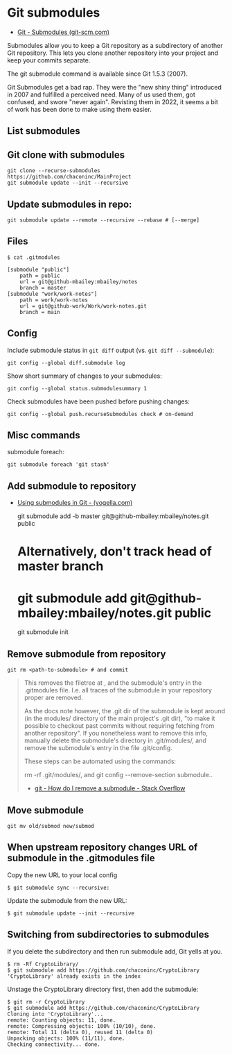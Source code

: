 # Git submodules

- [Git - Submodules (git-scm.com)](https://git-scm.com/book/en/v2/Git-Tools-Submodules)

Submodules allow you to keep a Git repository as a subdirectory of another Git
repository. This lets you clone another repository into your project and keep
your commits separate.

The git submodule command is available since Git 1.5.3 (2007).

Git Submodules get a bad rap. They were the "new shiny thing" introduced in
2007 and fulfilled a perceived need. Many of us used them, got confused, and
swore "never again". Revisting them in 2022, it seems a bit of work has been
done to make using them easier.

## List submodules

## Git clone with submodules

    git clone --recurse-submodules https://github.com/chaconinc/MainProject
    git submodule update --init --recursive

## Update submodules in repo:

    git submodule update --remote --recursive --rebase # [--merge]

## Files

    $ cat .gitmodules

    [submodule "public"]
        path = public
        url = git@github-mbailey:mbailey/notes
        branch = master
    [submodule "work/work-notes"]
        path = work/work-notes
        url = git@github-work/Work/work-notes.git
        branch = main

## Config

Include submodule status in `git diff` output (vs. `git diff --submodule`):

    git config --global diff.submodule log

Show short summary of changes to your submodules:

    git config --global status.submodulesummary 1

Check submodules have been pushed before pushing changes:

    git config --global push.recurseSubmodules check # on-demand

## Misc commands

submodule foreach:

    git submodule foreach 'git stash'

## Add submodule to repository

- [Using submodules in Git - (vogella.com)](https://www.vogella.com/tutorials/GitSubmodules/article.html#submodules_trackbranch)

    git submodule add -b master git@github-mbailey:mbailey/notes.git public

    # Alternatively, don't track head of master branch
    # git submodule add git@github-mbailey:mbailey/notes.git public

    git submodule init

## Remove submodule from repository

    git rm <path-to-submodule> # and commit

> This removes the filetree at <path-to-submodule>, and the submodule's entry
> in the .gitmodules file. I.e. all traces of the submodule in your repository
> proper are removed.
>
> As the docs note however, the .git dir of the submodule is kept around (in
> the modules/ directory of the main project's .git dir), "to make it possible
> to checkout past commits without requiring fetching from another repository".
> If you nonetheless want to remove this info, manually delete the submodule's
> directory in .git/modules/, and remove the submodule's entry in the file
> .git/config.
>
> These steps can be automated using the commands:
>
> rm -rf .git/modules/<path-to-submodule>, and
> git config --remove-section submodule.<path-to-submodule>.
>
> - [git - How do I remove a submodule - Stack Overflow](https://stackoverflow.com/questions/1260748/how-do-i-remove-a-submodule)


## Move submodule

    git mv old/submod new/submod


## When upstream repository changes URL of submodule in the .gitmodules file

Copy the new URL to your local config

    $ git submodule sync --recursive:

Update the submodule from the new URL:

    $ git submodule update --init --recursive


## Switching from subdirectories to submodules

If you delete the subdirectory and then run submodule add, Git yells at you.

    $ rm -Rf CryptoLibrary/
    $ git submodule add https://github.com/chaconinc/CryptoLibrary
    'CryptoLibrary' already exists in the index

Unstage the CryptoLibrary directory first, then add the submodule:

    $ git rm -r CryptoLibrary
    $ git submodule add https://github.com/chaconinc/CryptoLibrary
    Cloning into 'CryptoLibrary'...
    remote: Counting objects: 11, done.
    remote: Compressing objects: 100% (10/10), done.
    remote: Total 11 (delta 0), reused 11 (delta 0)
    Unpacking objects: 100% (11/11), done.
    Checking connectivity... done.


